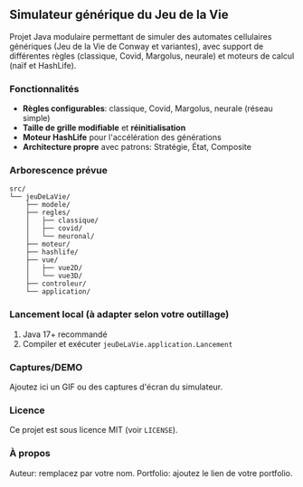 ## Simulateur générique du Jeu de la Vie

Projet Java modulaire permettant de simuler des automates cellulaires génériques (Jeu de la Vie de Conway et variantes), avec support de différentes règles (classique, Covid, Margolus, neurale) et moteurs de calcul (naïf et HashLife).

### Fonctionnalités
- **Règles configurables**: classique, Covid, Margolus, neurale (réseau simple)
- **Taille de grille modifiable** et **réinitialisation**
- **Moteur HashLife** pour l'accélération des générations
- **Architecture propre** avec patrons: Stratégie, État, Composite

### Arborescence prévue
```text
src/
└── jeuDeLaVie/
    ├── modele/
    ├── regles/
    │   ├── classique/
    │   ├── covid/
    │   └── neuronal/
    ├── moteur/
    ├── hashlife/
    ├── vue/
    │   ├── vue2D/
    │   └── vue3D/
    ├── controleur/
    └── application/
```

### Lancement local (à adapter selon votre outillage)
1. Java 17+ recommandé
2. Compiler et exécuter `jeuDeLaVie.application.Lancement`

### Captures/DEMO
Ajoutez ici un GIF ou des captures d'écran du simulateur.

### Licence
Ce projet est sous licence MIT (voir `LICENSE`).

### À propos
Auteur: remplacez par votre nom. Portfolio: ajoutez le lien de votre portfolio.


